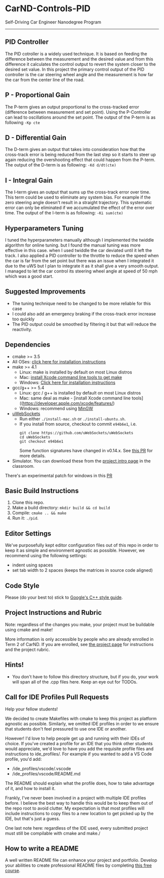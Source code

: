 # CarND-Controls-PID
Self-Driving Car Engineer Nanodegree Program

---
## PID Controller
The PID cotroller is a widely used technique. It is based on feeding the difference between the measurement and the desired value and from this difference it calculates the control output to revert the system closer to the desired set value. In this project the primary control output of the PID controller is the car steering wheel angle and the measurement is how far the car from the center line of the road.

## P - Proportional Gain
The P-term gives an output proportional to the cross-tracked error (difference between measurement and set point). Using the P-Controller can lead to oscillations around the set point. The output of the P-term is as following `-Kp cte`

## D - Differential Gain
The D-term gives an output that takes into consideration how that the cross-track error is being reduced from the last step so it starts to steer up again reducing the overshooting effect that could happen from the P-term.  The output of the D-term is as following: `-Kd d/dt(cte)`

## I - Integral Gain
The I-term gives an output that sums up the cross-track error over time. This term could be used to eliminate any system bias. For example if the zero steering angle doesn't result in a straight trajectory. This systematic error can only be eliminated if we accumulated the effect of the error over time. The output of the I-term is as following: `-Ki sum(cte)`

## Hyperparameters Tuning

I tuned the hyperparameters manually although I implemented the twiddle algorithm for online tuning. but I found the manual tuning was more effective in this case. when I used twiddle the car deviated until it left the track. I also applied a PID controller to the throttle to reduce the speed when the car is far from the set point but there was an issue when I integrated it due to the uWS but I plan to integrate it as it shall give a very smooth output. I managed to let the car control its steering wheel angle at speed of 50 mph which was a good start.

## Suggested Improvements
- The tuning technique need to be changed to be more reliable for this case
- I could also add an emergency braking if the cross-track error increase too quickly
- The PID output could be smoothed by filtering it but that will reduce the reactivity.
 
## Dependencies

* cmake >= 3.5
 * All OSes: [click here for installation instructions](https://cmake.org/install/)
* make >= 4.1
  * Linux: make is installed by default on most Linux distros
  * Mac: [install Xcode command line tools to get make](https://developer.apple.com/xcode/features/)
  * Windows: [Click here for installation instructions](http://gnuwin32.sourceforge.net/packages/make.htm)
* gcc/g++ >= 5.4
  * Linux: gcc / g++ is installed by default on most Linux distros
  * Mac: same deal as make - [install Xcode command line tools]((https://developer.apple.com/xcode/features/)
  * Windows: recommend using [MinGW](http://www.mingw.org/)
* [uWebSockets](https://github.com/uWebSockets/uWebSockets)
  * Run either `./install-mac.sh` or `./install-ubuntu.sh`.
  * If you install from source, checkout to commit `e94b6e1`, i.e.
    ```
    git clone https://github.com/uWebSockets/uWebSockets 
    cd uWebSockets
    git checkout e94b6e1
    ```
    Some function signatures have changed in v0.14.x. See [this PR](https://github.com/udacity/CarND-MPC-Project/pull/3) for more details.
* Simulator. You can download these from the [project intro page](https://github.com/udacity/self-driving-car-sim/releases) in the classroom.

There's an experimental patch for windows in this [PR](https://github.com/udacity/CarND-PID-Control-Project/pull/3)

## Basic Build Instructions

1. Clone this repo.
2. Make a build directory: `mkdir build && cd build`
3. Compile: `cmake .. && make`
4. Run it: `./pid`. 

## Editor Settings

We've purposefully kept editor configuration files out of this repo in order to
keep it as simple and environment agnostic as possible. However, we recommend
using the following settings:

* indent using spaces
* set tab width to 2 spaces (keeps the matrices in source code aligned)

## Code Style

Please (do your best to) stick to [Google's C++ style guide](https://google.github.io/styleguide/cppguide.html).

## Project Instructions and Rubric

Note: regardless of the changes you make, your project must be buildable using
cmake and make!

More information is only accessible by people who are already enrolled in Term 2
of CarND. If you are enrolled, see [the project page](https://classroom.udacity.com/nanodegrees/nd013/parts/40f38239-66b6-46ec-ae68-03afd8a601c8/modules/f1820894-8322-4bb3-81aa-b26b3c6dcbaf/lessons/e8235395-22dd-4b87-88e0-d108c5e5bbf4/concepts/6a4d8d42-6a04-4aa6-b284-1697c0fd6562)
for instructions and the project rubric.

## Hints!

* You don't have to follow this directory structure, but if you do, your work
  will span all of the .cpp files here. Keep an eye out for TODOs.

## Call for IDE Profiles Pull Requests

Help your fellow students!

We decided to create Makefiles with cmake to keep this project as platform
agnostic as possible. Similarly, we omitted IDE profiles in order to we ensure
that students don't feel pressured to use one IDE or another.

However! I'd love to help people get up and running with their IDEs of choice.
If you've created a profile for an IDE that you think other students would
appreciate, we'd love to have you add the requisite profile files and
instructions to ide_profiles/. For example if you wanted to add a VS Code
profile, you'd add:

* /ide_profiles/vscode/.vscode
* /ide_profiles/vscode/README.md

The README should explain what the profile does, how to take advantage of it,
and how to install it.

Frankly, I've never been involved in a project with multiple IDE profiles
before. I believe the best way to handle this would be to keep them out of the
repo root to avoid clutter. My expectation is that most profiles will include
instructions to copy files to a new location to get picked up by the IDE, but
that's just a guess.

One last note here: regardless of the IDE used, every submitted project must
still be compilable with cmake and make./

## How to write a README
A well written README file can enhance your project and portfolio.  Develop your abilities to create professional README files by completing [this free course](https://www.udacity.com/course/writing-readmes--ud777).

